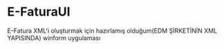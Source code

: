 # E-FaturaUI
E-Fatura XML'i oluşturmak için hazırlamış olduğum(EDM ŞİRKETİNİN XML YAPISINDA) winform uygulaması
